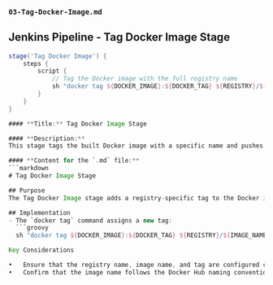 
### **`03-Tag-Docker-Image.md`**

## Jenkins Pipeline - Tag Docker Image Stage

```groovy
stage('Tag Docker Image') {
    steps {
        script {
            // Tag the Docker image with the full registry name
            sh "docker tag ${DOCKER_IMAGE}:${DOCKER_TAG} ${REGISTRY}/${IMAGE_NAME}:${DOCKER_TAG}"
        }
    }
}

#### **Title:** Tag Docker Image Stage

#### **Description:**
This stage tags the built Docker image with a specific name and pushes it to the Docker registry.

#### **Content for the `.md` file:**
```markdown
# Tag Docker Image Stage

## Purpose
The Tag Docker Image stage adds a registry-specific tag to the Docker image, preparing it for upload to the Docker registry.

## Implementation
- The `docker tag` command assigns a new tag:
  ```groovy
  sh "docker tag ${DOCKER_IMAGE}:${DOCKER_TAG} ${REGISTRY}/${IMAGE_NAME}:${DOCKER_TAG}"

Key Considerations

•	Ensure that the registry name, image name, and tag are configured correctly.
•	Confirm that the image name follows the Docker Hub naming conventions.